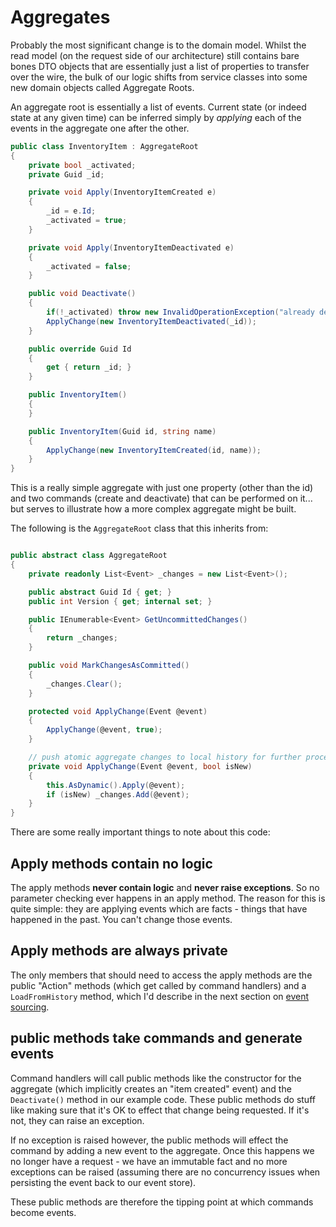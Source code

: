 # Aggregates #

Probably the most significant change is to the domain model. Whilst the read model (on the request side of our architecture) still contains bare bones DTO objects that are essentially just a list of properties to transfer over the wire, the bulk of our logic shifts from service classes into some new domain objects called Aggregate Roots.

An aggregate root is essentially a list of events. Current state (or indeed state at any given time) can be inferred simply by *applying* each of the events in the aggregate one after the other.

```csharp
public class InventoryItem : AggregateRoot
{
    private bool _activated;
    private Guid _id;

    private void Apply(InventoryItemCreated e)
    {
        _id = e.Id;
        _activated = true;
    }

    private void Apply(InventoryItemDeactivated e)
    {
        _activated = false;
    }

    public void Deactivate()
    {
        if(!_activated) throw new InvalidOperationException("already deactivated");
        ApplyChange(new InventoryItemDeactivated(_id));
    }

    public override Guid Id
    {
        get { return _id; }
    }

    public InventoryItem()
    {
    }

    public InventoryItem(Guid id, string name)
    {
        ApplyChange(new InventoryItemCreated(id, name));
    }
}

```

This is a really simple aggregate with just one property (other than the id) and two commands (create and deactivate) that can be performed on it... but serves to illustrate how a more complex aggregate might be built.

The following is the `AggregateRoot` class that this inherits from:

```csharp

public abstract class AggregateRoot
{
    private readonly List<Event> _changes = new List<Event>();

    public abstract Guid Id { get; }
    public int Version { get; internal set; }

    public IEnumerable<Event> GetUncommittedChanges()
    {
        return _changes;
    }

    public void MarkChangesAsCommitted()
    {
        _changes.Clear();
    }

    protected void ApplyChange(Event @event)
    {
        ApplyChange(@event, true);
    }

    // push atomic aggregate changes to local history for further processing (EventStore.SaveEvents)
    private void ApplyChange(Event @event, bool isNew)
    {
        this.AsDynamic().Apply(@event);
        if (isNew) _changes.Add(@event);
    }
}

```

There are some really important things to note about this code:

## Apply methods contain no logic ##

The apply methods **never contain logic** and **never raise exceptions**. So no parameter checking ever happens in an apply method. The reason for this is quite simple: they are applying events which are facts - things that have happened in the past. You can't change those events.

## Apply methods are always private ##

The only members that should need to access the apply methods are the public "Action" methods (which get called by command handlers) and a `LoadFromHistory` method, which I'd describe in the next section on [event sourcing](./event-sourcing).

## public methods take commands and generate events

Command handlers will call public methods like the constructor for the aggregate (which implicitly creates an "item created" event) and the `Deactivate()` method in our example code. These public methods do stuff like making sure that it's OK to effect that change being requested. If it's not, they can raise an exception.

If no exception is raised however, the public methods will effect the command by adding a new event to the aggregate. Once this happens we no longer have a request - we have an immutable fact and no more exceptions can be raised (assuming there are no concurrency issues when persisting the event back to our event store).

These public methods are therefore the tipping point at which commands become events.
